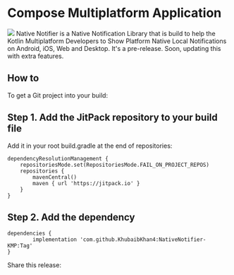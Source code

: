 # Compose Multiplatform Application
[![](https://jitpack.io/v/KhubaibKhan4/NativeNotifier-KMP.svg)](https://jitpack.io/#KhubaibKhan4/NativeNotifier-KMP)
Native Notifier is a Native Notification Library that is build to help the Kotlin Multiplatform Developers to Show Platform Native Local Notifications on Android, iOS, Web and Desktop. It's a pre-release. Soon, updating this with extra features.

## How to
To get a Git project into your build:

## Step 1. Add the JitPack repository to your build file

Add it in your root build.gradle at the end of repositories:

	dependencyResolutionManagement {
		repositoriesMode.set(RepositoriesMode.FAIL_ON_PROJECT_REPOS)
		repositories {
			mavenCentral()
			maven { url 'https://jitpack.io' }
		}
	}


## Step 2. Add the dependency

	dependencies {
	        implementation 'com.github.KhubaibKhan4:NativeNotifier-KMP:Tag'
	}
Share this release:
